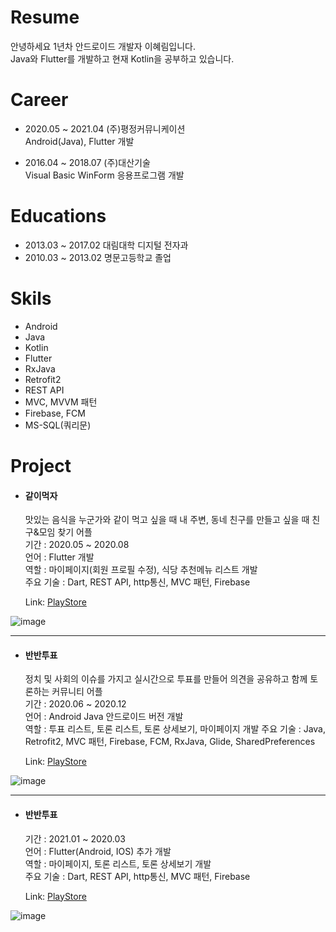 # Resume
안녕하세요 1년차 안드로이드 개발자 이혜림입니다.   
Java와 Flutter를 개발하고 현재 Kotlin을 공부하고 있습니다.

# Career
- 2020.05 ~ 2021.04 (주)평정커뮤니케이션    
  Android(Java), Flutter 개발
  
- 2016.04 ~ 2018.07 (주)대산기술   
  Visual Basic WinForm 응용프로그램 개발
  
# Educations
- 2013.03 ~ 2017.02 대림대학 디지털 전자과
- 2010.03 ~ 2013.02 명문고등학교 졸업

# Skils
- Android
- Java
- Kotlin
- Flutter
- RxJava
- Retrofit2
- REST API
- MVC, MVVM 패턴
- Firebase, FCM
- MS-SQL(쿼리문)

# Project

- #### 같이먹자   
  맛있는 음식을 누군가와 같이 먹고 싶을 때 내 주변, 동네 친구를 만들고 싶을 때 친구&모임 찾기 어플  
 기간 : 2020.05 ~ 2020.08    
 언어 : Flutter 개발    
 역할 : 마이페이지(회원 프로필 수정), 식당 추천메뉴 리스트 개발   
 주요 기술 : Dart, REST API, http통신, MVC 패턴, Firebase
 
    Link: [PlayStore][link]

[link]: https://play.google.com/store/apps/details?id=com.flutterletseat&hl=ko&gl=US

![image](https://user-images.githubusercontent.com/48560411/120103319-0052b500-c18a-11eb-911a-b9e7dc433fe8.png)

--------------------------------------

- #### 반반투표   
  정치 및 사회의 이슈를 가지고 실시간으로 투표를 만들어 의견을 공유하고 함께 토론하는 커뮤니티 어플   
  기간 : 2020.06 ~ 2020.12     
  언어 : Android Java 안드로이드 버전 개발   
  역할 : 투표 리스트, 토론 리스트, 토론 상세보기, 마이페이지 개발
  주요 기술 : Java, Retrofit2, MVC 패턴, Firebase, FCM, RxJava, Glide, SharedPreferences
  
   Link: [PlayStore][link1]

[link1]: https://play.google.com/store/apps/details?id=com.pj.banbanvote&hl=ko&gl=US

![image](https://user-images.githubusercontent.com/48560411/120103270-cd102600-c189-11eb-828c-cb5cdffa4277.png)

--------------------------------------

- #### 반반투표   
  기간 : 2021.01 ~ 2020.03   
  언어 : Flutter(Android, IOS) 추가 개발   
  역할 : 마이페이지, 토론 리스트, 토론 상세보기 개발   
  주요 기술 : Dart, REST API, http통신, MVC 패턴, Firebase   
  
  Link: [PlayStore][link1]

[link1]: https://play.google.com/store/apps/details?id=com.pj.banbanvote&hl=ko&gl=US   

![image](https://user-images.githubusercontent.com/48560411/120103270-cd102600-c189-11eb-828c-cb5cdffa4277.png)


